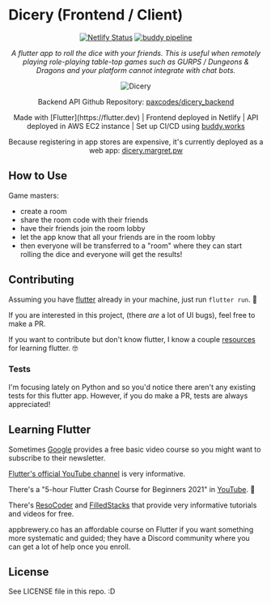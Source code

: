 # Dicery (Frontend / Client)

<p align="center">
    <a href="https://app.netlify.com/sites/jolly-clarke-ad50df/deploys"><img src="https://api.netlify.com/api/v1/badges/0d2d516e-be66-482f-8d35-b743f7c1c34e/deploy-status" alt="Netlify Status"/></a>
    <a href="https://app.buddy.works/paxmargret/dicery-backend/pipelines/pipeline/321588"><img src="https://app.buddy.works/paxmargret/dicery-backend/pipelines/pipeline/321588/badge.svg?token=4b2a7bd16f0c58f0eaa34f27824a709c73c4ea73cce5810e7fc62916ba745d3f" alt="buddy pipeline" /></a>
</p>

<p align="center"><em>
A flutter app to roll the dice with your friends. This is useful when remotely playing role-playing table-top games such as GURPS / Dungeons & Dragons and your platform cannot integrate with chat bots.</em></p>

<p align="center">
    <img src="https://user-images.githubusercontent.com/13646646/94694372-9f689980-02e9-11eb-9582-2f5d20bc95a2.gif" alt="Dicery" />
<p>

<p align="center">Backend API Github Repository: <a href="https://github.com/paxcodes/dicery_backend">paxcodes/dicery_backend</a></p>

<p align="center">Made with [Flutter](https://flutter.dev) | Frontend deployed in Netlify | API deployed in AWS EC2 instance | Set up CI/CD using <a href="https://buddy.works">buddy.works</a></p>

<p align="center">Because registering in app stores are expensive, it's currently deployed as a web app: <a href="https://dicery.margret.pw">dicery.margret.pw</a></p>

## How to Use

Game masters:

- create a room
- share the room code with their friends
- have their friends join the room lobby
- let the app know that all your friends are in the room lobby
- then everyone will be transferred to a "room" where they can start rolling the dice and everyone will get the results!

## Contributing

Assuming you have [flutter](https://flutter.dev/docs/get-started/install) already in your machine, just run `flutter run`. 🎉

If you are interested in this project, (there _are_ a lot of UI bugs), feel free to make a PR. 

If you want to contribute but don't know flutter, I know a couple [resources](#learning-flutter) for learning flutter. 🤓

### Tests

I'm focusing lately on Python and so you'd notice there aren't any existing tests for this flutter app. However, if you do make a PR, tests are always appreciated!

## Learning Flutter

Sometimes [Google](https://flutter.dev/) provides a free basic video course so you might want to subscribe to their newsletter.

[Flutter's official YouTube channel](https://www.youtube.com/channel/UCwXdFgeE9KYzlDdR7TG9cMw) is very informative. 

There's a "5-hour Flutter Crash Course for Beginners 2021" in [YouTube](https://www.youtube.com/watch?v=x0uinJvhNxI). 🥳

There's [ResoCoder](https://resocoder.com/) and [FilledStacks](https://www.filledstacks.com/) that provide very informative tutorials and videos for free.

appbrewery.co has an affordable course on Flutter if you want something more systematic and guided; they have a Discord community where you can get a lot of help once you enroll.

## License

See LICENSE file in this repo. :D
